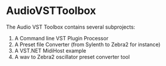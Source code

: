 # AudioVSTToolbox
The Audio VST Toolbox contains several subprojects: 
1) A Command line VST Plugin Processor
2) A Preset file Converter (from Sylenth to Zebra2 for instance) 
3) A VST.NET MidiHost example
4) A wav to Zebra2 oscillator preset converter tool
